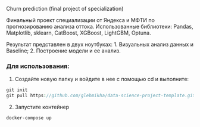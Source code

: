 Churn prediction (final project of specialization)

Финальный проект специализации от Яндекса и МФТИ по прогнозированию анализа оттока. Использованные библиотеки: Pandas, Matplotlib, sklearn, CatBoost, XGBoost, LightGBM, Optuna.

Результат представлен в двух ноутбуках: 1. Визуальных анализ данных и Baseline; 2. Построение модели и ее анализ.

### Для использования:
1. Создайте новую папку и войдите в нее с помощью cd и выполните: 
```php
git init
git pull https://github.com/glebmikha/data-science-project-template.git
```
2. Запустите контейнер
```php
docker-compose up
```

